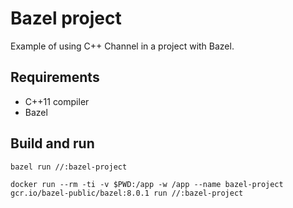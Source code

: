 # Bazel project

Example of using C++ Channel in a project with Bazel.

## Requirements

* C++11 compiler
* Bazel

## Build and run

```shell script
bazel run //:bazel-project

docker run --rm -ti -v $PWD:/app -w /app --name bazel-project gcr.io/bazel-public/bazel:8.0.1 run //:bazel-project
```

